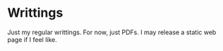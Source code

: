 # Writtings
Just my regular writtings. For now, just PDFs. I may release a static web page if I feel like.
